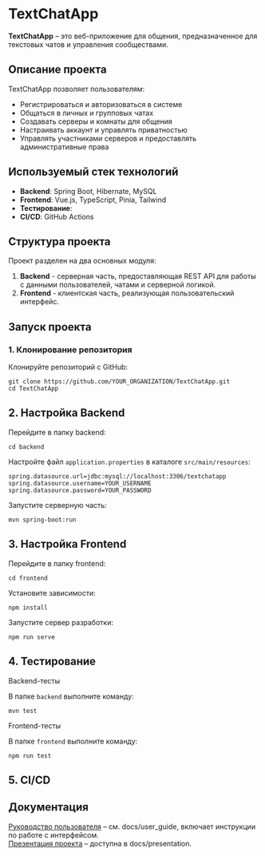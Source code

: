 # TextChatApp

**TextChatApp** – это веб-приложение для общения, предназначенное для текстовых чатов и управления сообществами.

## Описание проекта

TextChatApp позволяет пользователям:

- Регистрироваться и авторизоваться в системе
- Общаться в личных и групповых чатах
- Создавать серверы и комнаты для общения
- Настраивать аккаунт и управлять приватностью
- Управлять участниками серверов и предоставлять административные права

## Используемый стек технологий

- **Backend**: Spring Boot, Hibernate, MySQL
- **Frontend**: Vue.js, TypeScript, Pinia, Tailwind
- **Тестирование**:
- **CI/CD**: GitHub Actions

## Структура проекта

Проект разделен на два основных модуля:

1. **Backend** - серверная часть, предоставляющая REST API для работы с данными пользователей, чатами и серверной логикой.
2. **Frontend** - клиентская часть, реализующая пользовательский интерфейс.

## Запуск проекта

### 1. Клонирование репозитория

Клонируйте репозиторий с GitHub:

```
git clone https://github.com/YOUR_ORGANIZATION/TextChatApp.git
cd TextChatApp
```

## 2. Настройка Backend

Перейдите в папку backend:

```
cd backend
```

Настройте файл `application.properties` в каталоге `src/main/resources`:

```
spring.datasource.url=jdbc:mysql://localhost:3306/textchatapp
spring.datasource.username=YOUR_USERNAME
spring.datasource.password=YOUR_PASSWORD
```

Запустите серверную часть:

```
mvn spring-boot:run
```

## 3. Настройка Frontend

Перейдите в папку frontend:

```
cd frontend
```

Установите зависимости:

```
npm install
```

Запустите сервер разработки:

```
npm run serve
```

## 4. Тестирование

Backend-тесты

В папке `backend` выполните команду:

```
mvn test
```

Frontend-тесты

В папке `frontend` выполните команду:

```
npm run test
```

## 5. CI/CD

## Документация
[Руководство пользователя](https://github.com/TextChatApp/TextChatApp/blob/main/docs/user_guide.pdf) – см. docs/user_guide, включает инструкции по работе с интерфейсом. <br/>
[Презентация проекта](https://github.com/TextChatApp/TextChatApp/blob/main/docs/presentation.pdf) – доступна в docs/presentation.
